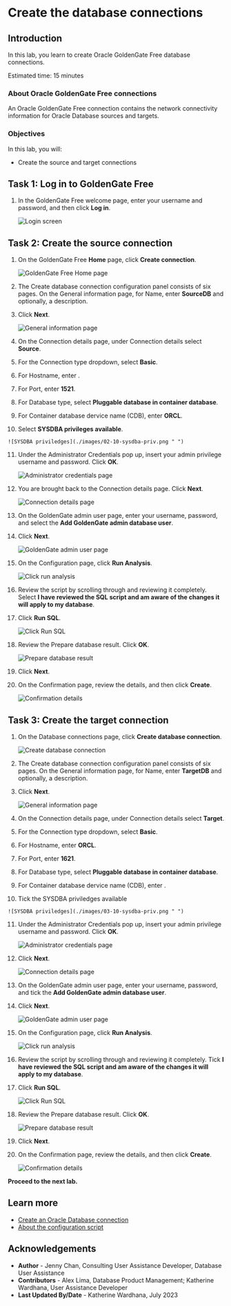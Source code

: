 # Create the database connections

## Introduction

In this lab, you learn to create Oracle GoldenGate Free database connections.

Estimated time: 15 minutes

### About Oracle GoldenGate Free connections

An Oracle GoldenGate Free connection contains the network connectivity information for Oracle Database sources and targets.

### Objectives

In this lab, you will:
* Create the source and target connections


## Task 1: Log in to GoldenGate Free

1.  In the GoldenGate Free welcome page, enter your username and password, and then click **Log in**.

    ![Login screen](./images/01-01-login.png " ")

## Task 2: Create the source connection

1.  On the GoldenGate Free **Home** page, click **Create connection**.

    ![GoldenGate Free Home page](./images/02-01-create-connection.png " ")

2.  The Create database connection configuration panel consists of six pages. On the General information page, for Name, enter **SourceDB** and optionally, a description.

3.  Click **Next**.

    ![General information page](./images/02-03-general-info.png " ")

4.  On the Connection details page, under Connection details select **Source**.

5.  For the Connection type dropdown, select **Basic**.

6.  For Hostname, enter .

7.  For Port, enter **1521**.

8. For Database type, select **Pluggable database in container database**.

9.  For Container database dervice name (CDB), enter **ORCL**.

10.  Select **SYSDBA privileges available**.

    ![SYSDBA priviledges](./images/02-10-sysdba-priv.png " ")

11. Under the Administrator Credentials pop up, insert your admin privilege username and password. Click **OK**.

    ![Administrator credentials page](./images/02-11-admin-credentials.png " ")

12. You are brought back to the Connection details page. Click **Next**.

    ![Connection details page](./images/02-12-connection-details.png " ")

13. On the GoldenGate admin user page, enter your username, password, and select the **Add GoldenGate admin database user**. 

14. Click **Next**.

    ![GoldenGate admin user page](./images/02-14-gg-admin-user.png " ")

15. On the Configuration page, click **Run Analysis**.

    ![Click run analysis](./images/02-15-run-analysis.png " ")

16. Review the script by scrolling through and reviewing it completely. Select **I have reviewed the SQL script and am aware of the changes it will apply to my database**.

17. Click **Run SQL**.

    ![Click Run SQL](./images/02-17-run-sql.png " ")

18. Review the Prepare database result. Click **OK**.

    ![Prepare database result](./images/02-18-preapre-db-result.png " ")

19. Click **Next**.

20. On the Confirmation page, review the details, and then click **Create**.

    ![Confirmation details](./images/02-20-confirmation-details.png " ")

## Task 3: Create the target connection

1.  On the Database connections page, click **Create database connection**.

	![Create database connection](./images/03-01-create-connection.png " ")

2.  The Create database connection configuration panel consists of six pages. On the General information page, for Name, enter **TargetDB** and optionally, a description.

3.  Click **Next**.

    ![General information page](./images/03-03-general-info.png " ")

4.  On the Connection details page, under Connection details select **Target**.

5.  For the Connection type dropdown, select **Basic**.

6.  For Hostname, enter **ORCL**.

7.  For Port, enter **1621**.

8. For Database type, select **Pluggable database in container database**.

9.  For Container database dervice name (CDB), enter .

10.  Tick the SYSDBA priviledges available 

    ![SYSDBA priviledges](./images/03-10-sysdba-priv.png " ")

11. Under the Administrator Credentials pop up, insert your admin privilege username and password. Click **OK**.

    ![Administrator credentials page](./images/02-11-admin-credentials.png " ")

12. Click **Next**.

    ![Connection details page](./images/03-12-connection-details.png " ")

13. On the GoldenGate admin user page, enter your username, password, and tick the **Add GoldenGate admin database user**. 

14. Click **Next**.

    ![GoldenGate admin user page](./images/02-14-gg-admin-user.png " ")

15. On the Configuration page, click **Run Analysis**.

    ![Click run analysis](./images/02-15-run-analysis.png " ")

16. Review the script by scrolling through and reviewing it completely. Tick **I have reviewed the SQL script and am aware of the changes it will apply to my database**.

17. Click **Run SQL**.

    ![Click Run SQL](./images/02-17-run-sql.png " ")

18. Review the Prepare database result. Click **OK**.

    ![Prepare database result](./images/02-18-preapre-db-result.png " ")

19. Click **Next**.

20. On the Confirmation page, review the details, and then click **Create**.

    ![Confirmation details](./images/03-20-confirmation-details.png " ")

**Proceed to the next lab.**

## Learn more

* [Create an Oracle Database connection](https://docs-uat.us.oracle.com/en/middleware/goldengate/free/21/uggfe/create-database-connections.html#GUID-F752AD5C-20E4-4397-A5C2-8066CB80A2E6)
* [About the configuration script](https://docs-uat.us.oracle.com/en/middleware/goldengate/free/21/uggfe/create-database-connections.html#GUID-3C6691FA-2C40-445D-8A1A-A7B708085DD9)

## Acknowledgements
* **Author** - Jenny Chan, Consulting User Assistance Developer, Database User Assistance
* **Contributors** -  Alex Lima, Database Product Management; Katherine Wardhana, User Assistance Developer
* **Last Updated By/Date** - Katherine Wardhana, July 2023

